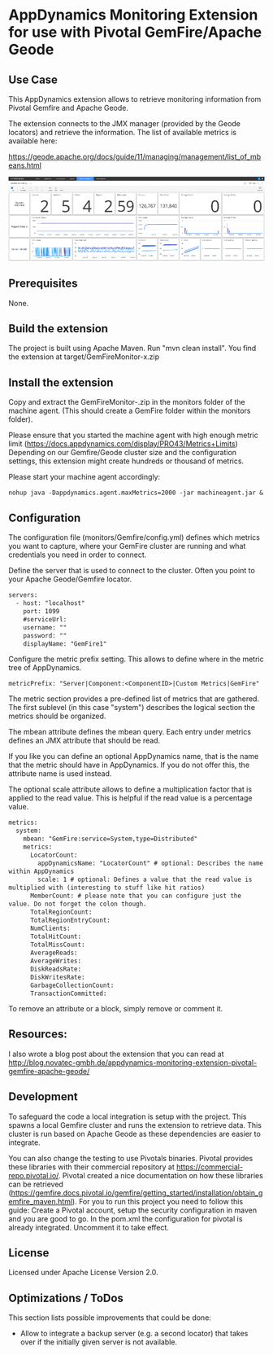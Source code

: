 # AppDynamics Monitoring Extension for use with Pivotal GemFire/Apache Geode

## Use Case

This AppDynamics extension allows to retrieve monitoring information from Pivotal Gemfire and Apache Geode.
 
The extension connects to the JMX manager (provided by the Geode locators) and retrieve the information. The list of available metrics is 
available here:

https://geode.apache.org/docs/guide/11/managing/management/list_of_mbeans.html

![alt Sample Dashboard in AppDynamics](images/SampleDashboard.png)

## Prerequisites

None. 

## Build the extension
The project is built using Apache Maven. Run "mvn clean install". You find the extension at target/GemFireMonitor-x.zip

## Install the extension
Copy and extract the GemFireMonitor-<version>.zip in the monitors folder of the machine agent. (This should create a
GemFire folder within the monitors folder).

Please ensure that you started the machine agent with high enough metric limit (https://docs.appdynamics.com/display/PRO43/Metrics+Limits)
Depending on our Gemfire/Geode cluster size and the configuration settings, this extension might create hundreds or thousand
of metrics.

Please start your machine agent accordingly:
```
nohup java -Dappdynamics.agent.maxMetrics=2000 -jar machineagent.jar &
```

## Configuration

The configuration file (monitors/Gemfire/config.yml) defines which metrics you want to capture, where your GemFire cluster are running and
what credentials you need in order to connect.

Define the server that is used to connect to the cluster. Often you point to your Apache Geode/Gemfire locator.

```
servers:
  - host: "localhost"
    port: 1099
    #serviceUrl:
    username: ""
    password: ""
    displayName: "GemFire1"
```

Configure the metric prefix setting. This allows to define where in the metric tree of AppDynamics. 

```
metricPrefix: "Server|Component:<ComponentID>|Custom Metrics|GemFire"
```

The metric section provides a pre-defined list of metrics that are gathered. The first sublevel (in this case "system")
describes the logical section the metrics should be organized. 

The mbean attribute defines the mbean query. Each entry under metrics defines an JMX attribute that should be read.
 
If you like you can define an optional AppDynamics name, that is the name that the metric should have in AppDynamics. If you do not offer this, the 
attribute name is used instead. 

The optional scale attribute allows to define a multiplication factor that is applied
to the read value. This is helpful if the read value is a percentage value.

```
metrics:
  system:
    mbean: "GemFire:service=System,type=Distributed"
    metrics:
      LocatorCount:
        appDynamicsName: "LocatorCount" # optional: Describes the name within AppDynamics
        scale: 1 # optional: Defines a value that the read value is multiplied with (interesting to stuff like hit ratios)
      MemberCount: # please note that you can configure just the value. Do not forget the colon though.
      TotalRegionCount:
      TotalRegionEntryCount:
      NumClients:
      TotalHitCount:
      TotalMissCount:
      AverageReads:
      AverageWrites:
      DiskReadsRate:
      DiskWritesRate:
      GarbageCollectionCount:
      TransactionCommitted:

```

To remove an attribute or a block, simply remove or comment it.

## Resources:

I also wrote a blog post about the extension that you can read at http://blog.novatec-gmbh.de/appdynamics-monitoring-extension-pivotal-gemfire-apache-geode/ 

## Development

To safeguard the code a local integration is setup with the project. This spawns a local Gemfire cluster and runs
the extension to retrieve data. This cluster is run based on Apache Geode as these dependencies are easier to integrate.

You can also change the testing to use Pivotals binaries.
Pivotal provides these libraries with their commercial
repository at https://commercial-repo.pivotal.io/. Pivotal created a nice documentation on how these libraries
can be retrieved (https://gemfire.docs.pivotal.io/gemfire/getting_started/installation/obtain_gemfire_maven.html). For you to run this
project you need to follow this guide: Create a Pivotal account, setup the security configuration
in maven and you are good to go. In the pom.xml the configuration for pivotal is already integrated. Uncomment it to take effect.

## License

Licensed under Apache License Version 2.0.


## Optimizations / ToDos

This section lists possible improvements that could be done:

* Allow to integrate a backup server (e.g. a second locator) that takes over if the initially given server is not 
  available. 